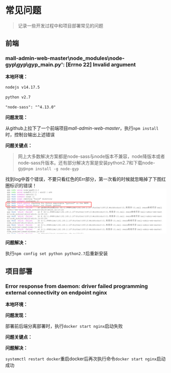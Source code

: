 ﻿# 常见问题

>记录一些开发过程中和项目部署常见的问题

## 前端

### mall-admin-web-master\node_modules\node-gyp\gyp\gyp_main.py': [Errno 22] Invalid argument

**本地环境：**

`nodejs v14.17.5`

`python v2.7`

`"node-sass": "^4.13.0"`

**问题发现：**

从github上拉下了一个前端项目*mall-admin-web-master*，执行`npm install`时，控制台输出上述错误

**问题关键点：**

>网上大多数解决方案都是node-sass与node版本不兼容，node降版本或者node-sass升版本。还有部分解决方案是安装python2.7和下载node-gyp`npm install -g node-gyp`

找到log中首个错误，不要只看红色的Err部分，第一次看的时候就忽略掉了下图红圈标识的错误！
![实际错误出现位置](./assets/error_1.png)

**问题解决：**

执行`npm config set python python2.7`后重新安装

## 项目部署

### Error response from daemon: driver failed programming external connectivity on endpoint nginx

**本地环境：**

**问题发现：**

部署前后端分离部署时，执行`docker start nginx`启动失败

**问题关键点：**

**问题解决：**

`systemctl restart docker`重启docker后再次执行命令`docker start nginx`启动成功
